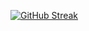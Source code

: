 [![GitHub Streak](https://streak-stats.demolab.com/?user=saiteja-gatadi1996)](https://git.io/streak-stats)